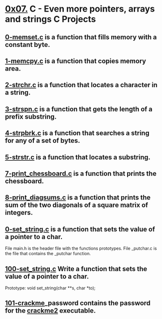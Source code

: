 # [0x07.](./0x07.) C - Even more pointers, arrays and strings C Projects
## [0-memset.c](./0-memset.c) is a function that fills memory with a constant byte.
## [1-memcpy.c](./1-memcpy.c) is a function that copies memory area.
## [2-strchr.c](./strchr.c) is a function that locates a character in a string.
## [3-strspn.c](./3-strspn.c) is a function that gets the length of a prefix substring.
## [4-strpbrk.c](4-strpbrk.c) is a function that searches a string for any of a set of bytes.
## [5-strstr.c](./5-strstr.c) is a function that locates a substring.
## [7-print_chessboard.c](./7-print_chessboard) is a function that prints the chessboard.
## [8-print_diagsums.c](./8-print_diagsums.c) is a function that prints the sum of the two diagonals of a square matrix of integers.
## [0-set_string.c](./0-set_string.c) is a function that sets the value of a pointer to a char.
File main.h is the header file with the functions prototypes.
File _putchar.c is the file that contains the _putchar function.
## [100-set_string.c](./100-set_string.c) Write a function that sets the value of a pointer to a char.
Prototype: void set_string(char **s, char *to);
## [101-crackme](./101-crackme)_password contains the password for the [crackme2](./crackme2) executable.
